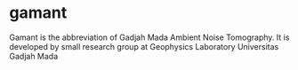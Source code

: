 # gamant

Gamant is the abbreviation of Gadjah Mada Ambient Noise Tomography. It is developed by small research group at Geophysics Laboratory Universitas Gadjah Mada
